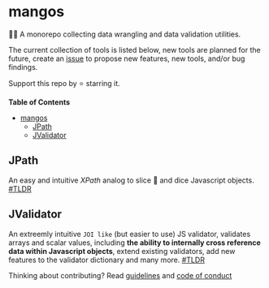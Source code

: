 # mangos

🥭🥭 A monorepo collecting data wrangling and data validation utilities.


The current collection of tools is listed below, new tools are planned for the future, create an [issue](issues) to propose new features, new tools, and/or bug findings.

Support this repo by ⭐ starring it.

**Table of Contents**
- [mangos](#mangos)
  - [JPath](#jpath)
  - [JValidator](#jvalidator)

## JPath

An easy and intuitive _XPath_ analog to slice 🔪 and dice Javascript objects. [#TLDR](packages/validator/README.md)

## JValidator

An extreemly intuitive `JOI like` (but easier to use) JS validator, validates arrays and scalar values, including **the ability to internally cross reference data within Javascript objects**, extend existing validators, add new features to the validator dictionary and many more. [#TLDR](packages/validator/README.md)

Thinking about contributing? Read [guidelines](CODE_OF_CONDUCT.md) and [code of conduct](CONTIBUTING_GUIDELINES.md)

[issues]: https://github.com/R-js/mangos/issues
